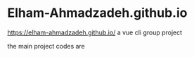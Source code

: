 # Elham-Ahmadzadeh.github.io
 https://elham-ahmadzadeh.github.io/
 a vue cli group project 
 
 the main project codes are  
